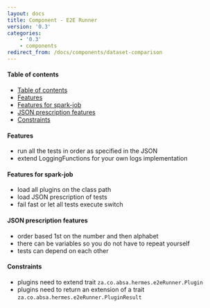 ```yaml
---
layout: docs
title: Component - E2E Runner
version: '0.3'
categories:
    - '0.3'
    - components
redirect_from: /docs/components/dataset-comparison
---
```


#### Table of contents

- [Table of contents](#table-of-contents)
- [Features](#features)
- [Features for spark-job](#features-for-spark-job)
- [JSON prescription features](#json-prescription-features)
- [Constraints](#constraints)

#### Features

- run all the tests in order as specified in the JSON 
- extend LoggingFunctions for your own logs implementation

#### Features for spark-job

- load all plugins on the class path 
- load JSON prescription of tests
- fail fast or let all tests execute switch

#### JSON prescription features

- order based 1st on the number and then alphabet
- there can be variables so you do not have to repeat yourself
- tests can depend on each other

#### Constraints

- plugins need to extend trait `za.co.absa.hermes.e2eRunner.Plugin`
- plugins need to return an extension of a trait `za.co.absa.hermes.e2eRunner.PluginResult`
